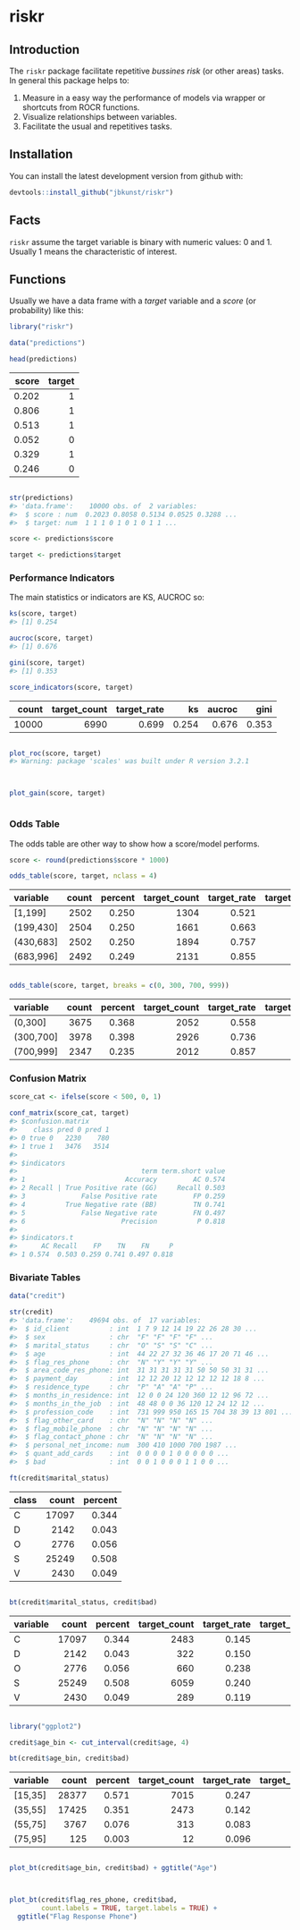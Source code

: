 # riskr
<!-- README.md is generated from README.Rmd -->



## Introduction

The `riskr` package facilitate repetitive *bussines risk* (or other areas) tasks. In general this package helps to:

 1. Measure in a easy way the performance of models via wrapper or shortcuts from ROCR functions.
 2. Visualize relationships between variables.
 3. Facilitate the usual and repetitives tasks.

## Installation

You can install the latest development version from github with:


```r
devtools::install_github("jbkunst/riskr")
```

## Facts

`riskr` assume the target variable is binary with numeric values: 0 and 1. Usually 1 means the characteristic of interest.

## Functions

Usually we have a data frame with a *target* variable and a *score* (or probability) like this:


```r
library("riskr")

data("predictions")

head(predictions)
```



| score| target|
|-----:|------:|
| 0.202|      1|
| 0.806|      1|
| 0.513|      1|
| 0.052|      0|
| 0.329|      1|
| 0.246|      0|

```r

str(predictions)
#> 'data.frame':	10000 obs. of  2 variables:
#>  $ score : num  0.2023 0.8058 0.5134 0.0525 0.3288 ...
#>  $ target: num  1 1 1 0 1 0 1 0 1 1 ...

score <- predictions$score

target <- predictions$target
```

### Performance Indicators

The main statistics or indicators are KS, AUCROC so:


```r
ks(score, target)
#> [1] 0.254

aucroc(score, target)
#> [1] 0.676

gini(score, target)
#> [1] 0.353

score_indicators(score, target)
```



| count| target_count| target_rate|    ks| aucroc|  gini|
|-----:|------------:|-----------:|-----:|------:|-----:|
| 10000|         6990|       0.699| 0.254|  0.676| 0.353|

```r

plot_roc(score, target)
#> Warning: package 'scales' was built under R version 3.2.1
```

<img src="vignettes/figures/unnamed-chunk-4-1.png" title="" alt="" style="display: block; margin: auto;" />

```r

plot_gain(score, target)
```

<img src="vignettes/figures/unnamed-chunk-4-2.png" title="" alt="" style="display: block; margin: auto;" />

### Odds Table

The odds table are other way to show how a score/model performs.


```r
score <- round(predictions$score * 1000)

odds_table(score, target, nclass = 4)
```



|variable  | count| percent| target_count| target_rate| target_percent| odds|
|:---------|-----:|-------:|------------:|-----------:|--------------:|----:|
|[1,199]   |  2502|   0.250|         1304|       0.521|          0.187| 1.09|
|(199,430] |  2504|   0.250|         1661|       0.663|          0.238| 1.97|
|(430,683] |  2502|   0.250|         1894|       0.757|          0.271| 3.12|
|(683,996] |  2492|   0.249|         2131|       0.855|          0.305| 5.90|

```r

odds_table(score, target, breaks = c(0, 300, 700, 999))
```



|variable  | count| percent| target_count| target_rate| target_percent| odds|
|:---------|-----:|-------:|------------:|-----------:|--------------:|----:|
|(0,300]   |  3675|   0.368|         2052|       0.558|          0.294| 1.26|
|(300,700] |  3978|   0.398|         2926|       0.736|          0.419| 2.78|
|(700,999] |  2347|   0.235|         2012|       0.857|          0.288| 6.01|

### Confusion Matrix


```r
score_cat <- ifelse(score < 500, 0, 1)

conf_matrix(score_cat, target)
#> $confusion.matrix
#>    class pred 0 pred 1
#> 0 true 0   2230    780
#> 1 true 1   3476   3514
#> 
#> $indicators
#>                               term term.short value
#> 1                         Accuracy         AC 0.574
#> 2 Recall | True Positive rate (GG)     Recall 0.503
#> 3              False Positive rate         FP 0.259
#> 4          True Negative rate (BB)         TN 0.741
#> 5              False Negative rate         FN 0.497
#> 6                        Precision          P 0.818
#> 
#> $indicators.t
#>      AC Recall    FP    TN    FN     P
#> 1 0.574  0.503 0.259 0.741 0.497 0.818
```

### Bivariate Tables


```r
data("credit")

str(credit)
#> 'data.frame':	49694 obs. of  17 variables:
#>  $ id_client          : int  1 7 9 12 14 19 22 26 28 30 ...
#>  $ sex                : chr  "F" "F" "F" "F" ...
#>  $ marital_status     : chr  "O" "S" "S" "C" ...
#>  $ age                : int  44 22 27 32 36 46 17 20 71 46 ...
#>  $ flag_res_phone     : chr  "N" "Y" "Y" "Y" ...
#>  $ area_code_res_phone: int  31 31 31 31 31 50 50 50 31 31 ...
#>  $ payment_day        : int  12 12 20 12 12 12 12 12 18 8 ...
#>  $ residence_type     : chr  "P" "A" "A" "P" ...
#>  $ months_in_residence: int  12 0 0 24 120 360 12 12 96 72 ...
#>  $ months_in_the_job  : int  48 48 0 0 36 120 12 24 12 12 ...
#>  $ profession_code    : int  731 999 950 165 15 704 38 39 13 801 ...
#>  $ flag_other_card    : chr  "N" "N" "N" "N" ...
#>  $ flag_mobile_phone  : chr  "N" "N" "N" "N" ...
#>  $ flag_contact_phone : chr  "N" "N" "N" "N" ...
#>  $ personal_net_income: num  300 410 1000 700 1987 ...
#>  $ quant_add_cards    : int  0 0 0 0 1 0 0 0 0 0 ...
#>  $ bad                : int  0 0 1 0 0 0 1 1 0 0 ...

ft(credit$marital_status)
```



|class | count| percent|
|:-----|-----:|-------:|
|C     | 17097|   0.344|
|D     |  2142|   0.043|
|O     |  2776|   0.056|
|S     | 25249|   0.508|
|V     |  2430|   0.049|

```r

bt(credit$marital_status, credit$bad)
```



|variable | count| percent| target_count| target_rate| target_percent|  odds|
|:--------|-----:|-------:|------------:|-----------:|--------------:|-----:|
|C        | 17097|   0.344|         2483|       0.145|          0.253| 0.170|
|D        |  2142|   0.043|          322|       0.150|          0.033| 0.177|
|O        |  2776|   0.056|          660|       0.238|          0.067| 0.312|
|S        | 25249|   0.508|         6059|       0.240|          0.617| 0.316|
|V        |  2430|   0.049|          289|       0.119|          0.029| 0.135|

```r

library("ggplot2")

credit$age_bin <- cut_interval(credit$age, 4)

bt(credit$age_bin, credit$bad)
```



|variable | count| percent| target_count| target_rate| target_percent|  odds|
|:--------|-----:|-------:|------------:|-----------:|--------------:|-----:|
|[15,35]  | 28377|   0.571|         7015|       0.247|          0.715| 0.328|
|(35,55]  | 17425|   0.351|         2473|       0.142|          0.252| 0.165|
|(55,75]  |  3767|   0.076|          313|       0.083|          0.032| 0.091|
|(75,95]  |   125|   0.003|           12|       0.096|          0.001| 0.106|

```r

plot_bt(credit$age_bin, credit$bad) + ggtitle("Age")
```

<img src="vignettes/figures/unnamed-chunk-7-1.png" title="" alt="" style="display: block; margin: auto;" />

```r

plot_bt(credit$flag_res_phone, credit$bad,
        count.labels = TRUE, target.labels = TRUE) +
  ggtitle("Flag Response Phone")
```

<img src="vignettes/figures/unnamed-chunk-7-2.png" title="" alt="" style="display: block; margin: auto;" />


